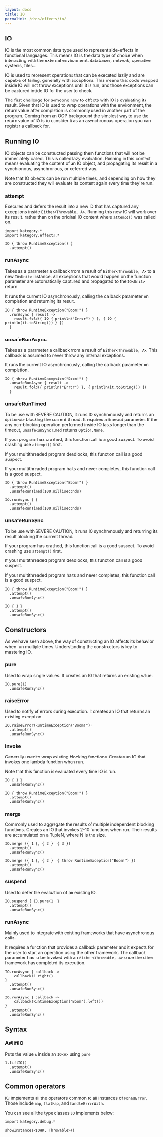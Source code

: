 ```yaml
---
layout: docs
title: IO
permalink: /docs/effects/io/
---
```


## IO

IO is the most common data type used to represent side-effects in functional languages.
This means IO is the data type of choice when interacting with the external environment: databases, network, operative systems, files...

IO is used to represent operations that can be executed lazily and are capable of failing, generally with exceptions.
This means that code wrapped inside IO will not throw exceptions until it is run, and those exceptions can be captured inside IO for the user to check.

The first challenge for someone new to effects with IO is evaluating its result. Given that IO is used to wrap operations with the environment, 
the return value after completion is commonly used in another part of the program.
Coming from an OOP background the simplest way to use the return value of IO is to consider it as an asynchronous operation you can register a callback for.

## Running IO

IO objects can be constructed passing them functions that will not be immediately called. This is called lazy evaluation.
Running in this context means evaluating the content of an IO object, and propagating its result in a synchronous, asynchronous, or deferred way.

Note that IO objects can be run multiple times, and depending on how they are constructed they will evaluate its content again every time they're run.

### attempt

Executes and defers the result into a new IO that has captured any exceptions inside `Either<Throwable, A>`.
Running this new IO will work over its result, rather than on the original IO content where `attempt()` was called on.

```kotlin:ank
import kategory.*
import kategory.effects.*

IO { throw RuntimeException() }
  .attempt()
```

### runAsync

Takes as a parameter a callback from a result of `Either<Throwable, A>` to a new `IO<Unit>` instance.
All exceptions that would happen on the function parameter are automatically captured and propagated to the `IO<Unit>` return.

It runs the current IO asynchronously, calling the callback parameter on completion and returning its result.

```kotlin:ank
IO { throw RuntimeException("Boom!") }
  .runAsync { result ->
    result.fold({ IO { println("Error") } }, { IO { println(it.toString()) } })
  }
```

### unsafeRunAsync

Takes as a parameter a callback from a result of `Either<Throwable, A>`.
This callback is assumed to never throw any internal exceptions.

It runs the current IO asynchronously, calling the callback parameter on completion.

```kotlin:ank
IO { throw RuntimeException("Boom!") }
  .unsafeRunAsync { result ->
    result.fold({ println("Error") }, { println(it.toString()) })
  }
```

### unsafeRunTimed

To be use with SEVERE CAUTION, it runs IO synchronously and returns an `Option<A>` blocking the current thread. It requires a timeout parameter.
If the any non-blocking operation performed inside IO lasts longer than the timeout, `unsafeRunSyncTimed` returns `Option.None`.

If your program has crashed, this function call is a good suspect. To avoid crashing use `attempt()` first.

If your multithreaded program deadlocks, this function call is a good suspect.

If your multithreaded program halts and never completes, this function call is a good suspect.

```kotlin:ank
IO { throw RuntimeException("Boom!") }
  .attempt()
  .unsafeRunTimed(100.milliseconds)
```

```kotlin:ank
IO.runAsync { }
  .attempt()
  .unsafeRunTimed(100.milliseconds)
```

### unsafeRunSync

To be use with SEVERE CAUTION, it runs IO synchronously and returning its result blocking the current thread.

If your program has crashed, this function call is a good suspect. To avoid crashing use `attempt()` first.

If your multithreaded program deadlocks, this function call is a good suspect.

If your multithreaded program halts and never completes, this function call is a good suspect.

```kotlin:ank
IO { throw RuntimeException("Boom!") }
  .attempt()
  .unsafeRunSync()
```

```kotlin:ank
IO { 1 }
  .attempt()
  .unsafeRunSync()
```

## Constructors

As we have seen above, the way of constructing an IO affects its behavior when run multiple times.
Understanding the constructors is key to mastering IO.

### pure

Used to wrap single values. It creates an IO that returns an existing value.

```kotlin:ank
IO.pure(1)
  .unsafeRunSync()
```

### raiseError

Used to notify of errors during execution. It creates an IO that returns an existing exception.

```kotlin:ank
IO.raiseError(RuntimeException("Boom!"))
  .attempt()
  .unsafeRunSync()
```

### invoke

Generally used to wrap existing blocking functions. Creates an IO that invokes one lambda function when run.

Note that this function is evaluated every time IO is run.

```kotlin:ank
IO { 1 }
  .unsafeRunSync()
```

```kotlin:ank
IO { throw RuntimeException("Boom!") }
  .attempt()
  .unsafeRunSync()
```

### merge

Commonly used to aggregate the results of multiple independent blocking functions. Creates an IO that invokes 2-10 functions when run. Their results are accumulated on a TupleN, where N is the size.

```kotlin:ank
IO.merge ({ 1 }, { 2 }, { 3 })
  .attempt()
  .unsafeRunSync()
```

```kotlin:ank
IO.merge ({ 1 }, { 2 }, { throw RuntimeException("Boom!") })
  .attempt()
  .unsafeRunSync()
```

### suspend

Used to defer the evaluation of an existing IO.

```kotlin:ank
IO.suspend { IO.pure(1) }
  .attempt()
  .unsafeRunSync()
```

### runAsync

Mainly used to integrate with existing frameworks that have asynchronous calls.

It requires a function that provides a callback parameter and it expects for the user to start an operation using the other framework.
The callback parameter has to be invoked with an `Either<Throwable, A>` once the other framework has completed its execution.

```kotlin:ank
IO.runAsync { callback ->
    callback(1.right())
}
  .attempt()
  .unsafeRunSync()
```

```kotlin:ank
IO.runAsync { callback ->
    callback(RuntimeException("Boom").left())
}
  .attempt()
  .unsafeRunSync()
```

## Syntax

### A#liftIO

Puts the value `A` inside an `IO<A>` using `pure`.

```kotlin:ank
1.liftIO()
  .attempt()
  .unsafeRunSync()
```

## Common operators

IO implements all the operators common to all instances of `MonadError`. Those include `map`, `flatMap`, and `handleErrorWith`.

You can see all the type classes `IO` implements below:

```kotlin:ank
import kategory.debug.*

showInstances<IOHK, Throwable>()
```
